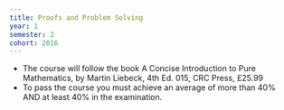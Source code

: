 ```yaml
---
title: Proofs and Problem Solving
year: 1
semester: 2
cohort: 2016
---
```


- The course will follow the book A Concise Introduction to Pure Mathematics, by Martin Liebeck, 4th Ed. 015, CRC Press, £25.99
- To pass the course you must achieve an average of more than 40% AND at least 40% in the examination.
